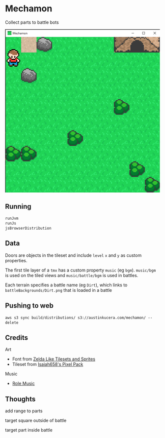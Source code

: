 # Mechamon

Collect parts to battle bots

[![](example.png)](https://austinkucera.com/mechamon)

## Running

```
runJvm
runJs
jsBrowserDistribution
```

## Data

Doors are objects in the tileset and include `level` `x` and `y` as custom properties.

The first tile layer of a `tmx` has a custom property `music` (eg `bgm`). `music/bgm` is used on the tiled views and `music/battle/bgm` is used in battles.

Each terrain specifies a battle name (eg `Dirt`), which links to `battleBackgrounds/Dirt.png` that is loaded in a battle

## Pushing to web

```
aws s3 sync build/distributions/ s3://austinkucera.com/mechamon/ --delete
```

## Credits

Art
- Font from [Zelda Like Tilesets and Sprites](https://opengameart.org/content/zelda-like-tilesets-and-sprites)
- Tileset from [Isaiah658's Pixel Pack](https://opengameart.org/content/isaiah658s-pixel-pack-2)

Music
- [Role Music](https://freemusicarchive.org/music/Rolemusic/The_Pirate_And_The_Dancer)



## Thoughts

add range to parts

target square outside of battle

target part inside battle